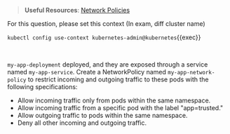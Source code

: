
> <strong>Useful Resources</strong>: [Network Policies](https://kubernetes.io/docs/concepts/services-networking/network-policies/)

For this question, please set this context (In exam, diff cluster name)

`kubectl config use-context kubernetes-admin@kubernetes`{{exec}}

<br>


`my-app-deployment` deployed, and they are exposed through a service named `my-app-service`. Create a NetworkPolicy named `my-app-network-policy` to restrict incoming and outgoing traffic to these pods with the following specifications:

* Allow incoming traffic only from pods within the same namespace.
* Allow incoming traffic from a specific pod with the label "app=trusted."
* Allow outgoing traffic to pods within the same namespace.
* Deny all other incoming and outgoing traffic.
